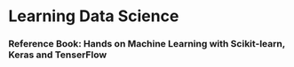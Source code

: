 # Learning Data Science

### Reference Book: Hands on Machine Learning with Scikit-learn, Keras and TenserFlow